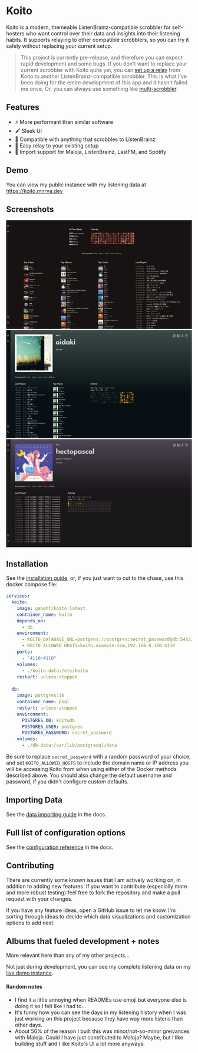# Koito

Koito is a modern, themeable ListenBrainz-compatible scrobbler for self-hosters who want control over their data and insights into their listening habits. 
It supports relaying to other compatible scrobblers, so you can try it safely without replacing your current setup.

> This project is currently pre-release, and therefore you can expect rapid development and some bugs. If you don't want to replace your current scrobbler
with Koito quite yet, you can [set up a relay](https://koito.io/guides/scrobbler/#set-up-a-relay) from Koito to another ListenBrainz-compatible
scrobbler. This is what I've been doing for the entire development of this app and it hasn't failed me once. Or, you can always use something
like [multi-scrobbler](https://github.com/FoxxMD/multi-scrobbler).

## Features

- ⚡ More performant than similar software
- 🖌️ Sleek UI
- 🔁 Compatible with anything that scrobbles to ListenBrainz
- 🔌 Easy relay to your existing setup
- 📂 Import support for Maloja, ListenBrainz, LastFM, and Spotify

## Demo

You can view my public instance with my listening data at https://koito.mnrva.dev

## Screenshots

![screenshot one](assets/screenshot1.png)
![screenshot two](assets/screenshot2.png)
![screenshot three](assets/screenshot3.png)

## Installation

See the [installation guide](https://koito.io/guides/installation/), or, if you just want to cut to the chase, use this docker compose file:

```yaml
services:
  koito:
    image: gabehf/koito:latest
    container_name: koito
    depends_on:
      - db
    environment:
      - KOITO_DATABASE_URL=postgres://postgres:secret_password@db:5432/koitodb
      - KOITO_ALLOWED_HOSTS=koito.example.com,192.168.0.100:4110
    ports:
      - "4110:4110"
    volumes:
      - ./koito-data:/etc/koito
    restart: unless-stopped

  db:
    image: postgres:16
    container_name: psql
    restart: unless-stopped
    environment:
      POSTGRES_DB: koitodb
      POSTGRES_USER: postgres
      POSTGRES_PASSWORD: secret_password
    volumes:
      - ./db-data:/var/lib/postgresql/data
```

Be sure to replace `secret_password` with a random password of your choice, and set `KOITO_ALLOWED_HOSTS` to include the domain name or IP address you will be accessing Koito 
from when using either of the Docker methods described above. You should also change the default username and password, if you didn't configure custom defaults.

## Importing Data

See the [data importing guide](https://koito.io/guides/importing/) in the docs.

## Full list of configuration options

See the [configuration reference](https://koito.io/reference/configuration/) in the docs.

## Contributing

There are currently some known issues that I am actively working on, in addition to adding new features. If you want to contribute (especially more and more robust testing) feel free to fork the repository and make a pull request with your changes.

If you have any feature ideas, open a GitHub issue to let me know. I'm sorting through ideas to decide which data visualizations and customization options to add next.

## Albums that fueled development + notes

More relevant here than any of my other projects...

Not just during development, you can see my complete listening data on my [live demo instance](https://koito.mnrva.dev).

#### Random notes

- I find it a little annoying when READMEs use emoji but everyone else is doing it so I felt like I had to...
- It's funny how you can see the days in my listening history when I was just working on this project because they have way more listens than other days.
- About 50% of the reason I built this was minor/not-so-minor greivances with Maloja. Could I have just contributed to Maloja? Maybe, but I like building stuff and I like Koito's UI a lot more anyways.